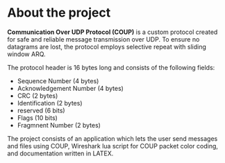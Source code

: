 # About the project
**Communication Over UDP Protocol (COUP)** is a custom protocol created for safe and reliable message transmission over UDP.
To ensure no datagrams are lost, the protocol employs selective repeat with sliding window ARQ.

The protocol header is 16 bytes long and consists of the following fields:
- Sequence Number (4 bytes)
- Acknowledgement Number (4 bytes)
- CRC (2 bytes)
- Identification (2 bytes) 
- reserved (6 bits)
- Flags (10 bits)
- Fragmnent Number (2 bytes)

The project consists of an application which lets the user send messages and files using COUP, Wireshark lua script for COUP
packet color coding, and documentation written in LATEX.

